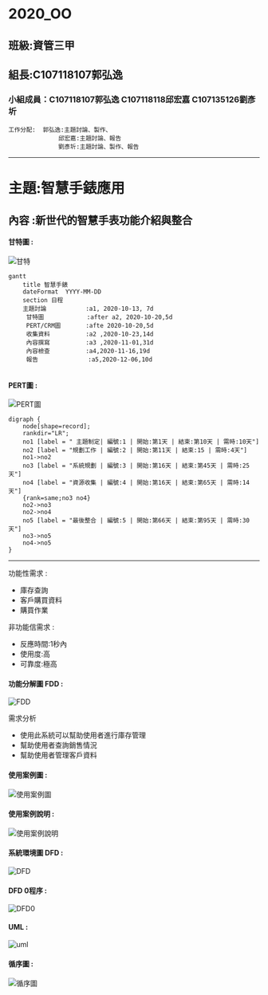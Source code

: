 # 2020_OO

## 班級:資管三甲

## 組長:C107118107郭弘逸

### 小組成員：C107118107郭弘逸 C107118118邱宏嘉 C107135126劉彥圻
```
工作分配:  郭弘逸:主題討論、製作、
              邱宏嘉:主題討論、報告
              劉彥圻:主題討論、製作、報告
```
 ***
# 主題:智慧手錶應用


## 內容 :新世代的智慧手表功能介紹與整合




 
 
#### 甘特圖 :

![甘特](甘特.jpg "甘特")
```
gantt
    title 智慧手錶
    dateFormat  YYYY-MM-DD
    section 日程
    主題討論           :a1, 2020-10-13, 7d
     甘特圖            :after a2, 2020-10-20,5d
     PERT/CRM圖       :afte 2020-10-20,5d
     收集資料          :a2 ,2020-10-23,14d
     內容撰寫          :a3 ,2020-11-01,31d
     內容檢查          :a4,2020-11-16,19d
     報告              :a5,2020-12-06,10d       
     

```
 




#### PERT圖 :


![PERT圖](PERT圖.PNG "PERT圖")

```graphviz
digraph {
	node[shape=record];
	rankdir="LR";
    no1 [label = " 主題制定| 編號:1 | 開始:第1天 | 結束:第10天 | 需時:10天"]
    no2 [label = "規劃工作 | 編號:2 | 開始:第11天 | 結束:15 | 需時:4天"]
    no1->no2
    no3 [label = "系統規劃 | 編號:3 | 開始:第16天 | 結束:第45天 | 需時:25天"]
    no4 [label = "資源收集 | 編號:4 | 開始:第16天 | 結束:第65天 | 需時:14天"]
    {rank=same;no3 no4}
    no2->no3
    no2->no4
    no5 [label = "最後整合 | 編號:5 | 開始:第66天 | 結束:第95天 | 需時:30天"]
    no3->no5
    no4->no5
}
```
 *** 
 功能性需求 : 
 * 庫存查詢
 * 客戶購買資料
 * 購買作業
 
 非功能信需求 :
 * 反應時間:1秒內
 * 使用度:高
 * 可靠度:極高

#### 功能分解圖 FDD :
![FDD](FDD.JPG "FDD")

需求分析
* 使用此系統可以幫助使用者進行庫存管理
* 幫助使用者查詢銷售情況
* 幫助使用者管理客戶資料

#### 使用案例圖 :
![使用案例圖](使用案例圖.png "使用案例圖")

#### 使用案例說明 :
![使用案例說明](使用案例說明.png "使用案例說明")

#### 系統環境圖 DFD :
![DFD](DFD.png "DFD")

#### DFD 0程序 :
![DFD0](DFD0.png "DFD0")

#### UML :
![uml](uml.png "uml")

#### 循序圖 :
![循序圖](循序圖.png "循序圖")
